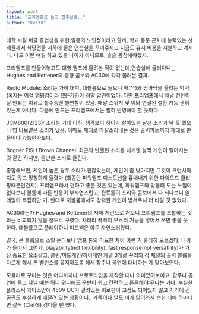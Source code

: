 ```yaml
---
layout: post
title: "프리앰프를 들고 합주실로.."
author: "Keith"
---
```


대학 시절 써클 졸업생을 위한 일종의 노인정이라고 할까, 학교 동문 근처에 능력있는 선배들께서 식당건물 지하에 좋은 연습실을 꾸며주시고 지금도 유지 비용을 지불하고 계시다. 나도 이런 얘길 하고 있을 나이가 아니므로, 슬슬 동참해야겠지.

프리앰프를 만들어놓고도 대형 앰프에 물려본 적이 없는데,연습실에 굴러다니는 Hughes and Kettener의 중형 콤보와 AC30에 각각 물려본 결과..

Recto Module: 소리는 가히 대박. 대볼륨으로 들으니 배(^^)와 땅바닥을 울리는 박력 (혹자는 이걸 댐핑감이라 했든가?)이 정말 압권이었다. 다만 프리앰프에서 채널 전환이 잘 안되는 이유로 합주중엔 불편함이 있음. 패달 스위치 및 이와 연결된 절환 기능 괜히 있는게 아니다. 다음에 만드는 프리앰프에서는 필히 반영해야 할 듯하다.

JCM800(2123): 소리는 기대 이하, 생각보다 하이가 살아있는 날선 소리가 날 듯 했으나 영 바보같은 소리가 났음. 아마도 제대로 마샬소리내는 것은 출력파트까지 제대로 만들어야 가능한가보다.

Bogner FISH Brown Channel: 최근의 반헬런 소리를 내기엔 살짝 게인이 떨어지는 것 같긴 하지만, 쓸만한 소리로 들린다. 

종합해보면, 게인이 높은 경우 소리가 괜찮았는데, 게인이 좀 낮아지면 그것이 크런치하지도 않고 멍청하게 들렸다 (최종단 파워앰프 디스토션을 흉내내기 위한 다이오드 클리핑때문인건지). 프리앰프라서 편하고 좋은 것은 있는데, 파워앰프와 맞물려 도는 느낌이 없다보니 볼륨에 따른 반응이 부자연스럽고, 컨트롤이 프리와 콤보에서 다 되다보니 쓸데없이 복잡하단 거. 반대로 저볼륨에서도 강력한 게인이 받쳐주니 더 바랄 것 없었다. 

AC30라든가 Hughes and Kettener의 자체 게인으로 쳐보니 프리앰프를 조합하는 것과는 비교되지 않을 정도로 구렸다. 차라리 꾹꾹이 부스터 기능을 넣어서 쓰면 좋을 듯 하다. 대볼륨으로 플레이하니 피드백은 아주 자연스러웠다.

 결국, 큰 볼륨으로 소릴 듣다보니 앰프 톤의 미묘한 차이 이런 거 솔직히 모르겠다. 나이가 들어서 그런가, playability(not flexibility), fast response(not versatility)가 가장 중요한 요소같고, 클린/미드게인/하이게인 채널 3개로 꾸리되 각 채널의 출력 볼륨을 다르게 해서 톤 밸런스를 유지하도록 해서 합주나 공연에 대비하는 게 맞아보인다. 

모듈러로 꾸미는 것은 어디까지나 프로토타입을 제작할 때나 의미있어보이고, 합주나 공연에 들고 다닐 때는 뭐니 뭐니해도 운반이 쉽고 간편하고 튼튼해야 된다는 거다. 부실한 플라스틱 케이스안에 450V DC가 걸려있는 회로판이 고정도 되어있지 않고 거기에 진공관도 부실하게 매달려 있는 상황이니.. 가뜩이나 날도 비가 많이와서 습한 터에 하마터면 살짝 (그곳에) 갔다올 뻔 헀다. 

 


